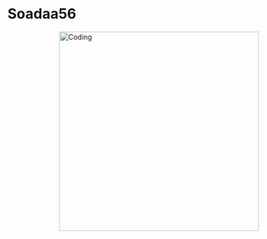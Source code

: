 # Soadaa56

<img align="right" alt="Coding" width="400" src="https://c4.wallpaperflare.com/wallpaper/258/501/148/berserk-black-swordsman-guts-kentaro-miura-wallpaper-preview.jpg">
